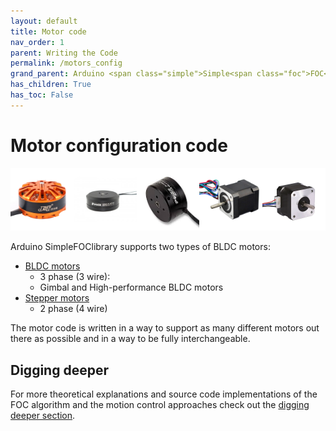 ```yaml
---
layout: default
title: Motor code
nav_order: 1
parent: Writing the Code
permalink: /motors_config
grand_parent: Arduino <span class="simple">Simple<span class="foc">FOC</span>library</span>
has_children: True
has_toc: False
---
```


# Motor configuration code

<div class="width60">
<img src="extras/Images/mot2.jpg" style="width:20%;display:inline"><img src="extras/Images/bigger.jpg" style="width:20%;display:inline"><img src="extras/Images/mot.jpg" style="width:20%;display:inline"><img src="extras/Images/nema17_2.jpg" style="width:20%;display:inline"><img src="extras/Images/nema17_1.jpg" style="width:20%;display:inline">
</div>

Arduino <span class="simple">Simple<span class="foc">FOC</span>library</span> supports two types of BLDC motors:

- [BLDC motors <i class="fa fa-external-link"></i>](bldcmotor) 
  - 3 phase (3 wire):
  - Gimbal and High-performance BLDC motors
- [Stepper motors <i class="fa fa-external-link"></i>](steppermotor) 
  - 2 phase (4 wire)


The motor code is written in a way to support as many different motors out there as possible and in a way to be fully interchangeable. 

## Digging deeper
For more theoretical explanations and source code implementations of the FOC algorithm and the motion control approaches check out the [digging deeper section](digging_deeper).